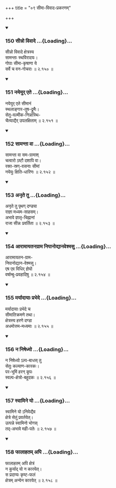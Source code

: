+++
title = "०९ सीमा-विवाद-प्रकरणम्"

+++

<div class="js_include" includetitle="true" newlevelforh1="3" unfilled url="/kalpAntaram/smRtiH/yAjJNavalkyaH/mUlam/02_vyavahAraH/09_sImA-vivAda-prakaraNam/150_sInno_vivAde.md">
<details open><summary><h3>150 सीन्नो विवादे ...{Loading}...</h3></summary>

सीन्नो विवादे क्षेत्रस्य  
सामन्ताः स्थविरादयः।  
गोपाः सीमा-कृषाणा ये  
सर्वे च वन-गोचराः  ॥ २.१५० ॥
</details>
</div>
<div class="js_include" includetitle="true" newlevelforh1="3" unfilled url="/kalpAntaram/smRtiH/yAjJNavalkyaH/mUlam/02_vyavahAraH/09_sImA-vivAda-prakaraNam/151_nayeyur_ete.md">
<details open><summary><h3>151 नयेयुर् एते ...{Loading}...</h3></summary>

नयेयुर् एते सीमानं  
स्थलाङ्गार-तुष-द्रुमैः।  
सेतु-वल्मीक-निन्नास्थि-  
चैत्याद्यैर् उपलक्षिताम्  ॥ २.१५१ ॥
</details>
</div>
<div class="js_include" includetitle="true" newlevelforh1="3" unfilled url="/kalpAntaram/smRtiH/yAjJNavalkyaH/mUlam/02_vyavahAraH/09_sImA-vivAda-prakaraNam/152_sAmantA_vA.md">
<details open><summary><h3>152 सामन्ता वा ...{Loading}...</h3></summary>

सामन्ता वा सम-ग्रामाश्  
चत्वारो ऽष्टौ दशापि वा।  
रक्त-स्रग्-वसनाः सीमां  
नयेयुः क्षिति-धारिणः  ॥ २.१५२ ॥
</details>
</div>
<div class="js_include" includetitle="true" newlevelforh1="3" unfilled url="/kalpAntaram/smRtiH/yAjJNavalkyaH/mUlam/02_vyavahAraH/09_sImA-vivAda-prakaraNam/153_anRte_tu.md">
<details open><summary><h3>153 अनृते तु ...{Loading}...</h3></summary>

अनृते तु पृथग् दण्ड्या  
राज्ञा मध्यम-साहसम्।  
अभावे ज्ञातृ-चिह्नानां  
राजा सीन्नः प्रवर्तिता  ॥ २.१५३ ॥
</details>
</div>
<div class="js_include" includetitle="true" newlevelforh1="3" unfilled url="/kalpAntaram/smRtiH/yAjJNavalkyaH/mUlam/02_vyavahAraH/09_sImA-vivAda-prakaraNam/154_ArAmAyatanagrAma_nipAnodyAnaveshmasu.md">
<details open><summary><h3>154 आरामायतनग्राम निपानोद्यानवेश्मसु ...{Loading}...</h3></summary>

आरामायतन-ग्राम-  
निपानोद्यान-वेश्मसु।  
एष एव विधिर् ज्ञेयो  
वर्षाम्बु-प्रवहादिषु  ॥ २.१५४ ॥
</details>
</div>
<div class="js_include" includetitle="true" newlevelforh1="3" unfilled url="/kalpAntaram/smRtiH/yAjJNavalkyaH/mUlam/02_vyavahAraH/09_sImA-vivAda-prakaraNam/155_maryAdAyAH_prabhede.md">
<details open><summary><h3>155 मर्यादायाः प्रभेदे ...{Loading}...</h3></summary>

मर्यादायाः प्रभेदे च  
सीमातिक्रमणे तथा।  
क्षेत्रस्य हरणे दण्डा  
अधमोत्तम-मध्यमाः  ॥ २.१५५ ॥
</details>
</div>
<div class="js_include" includetitle="true" newlevelforh1="3" unfilled url="/kalpAntaram/smRtiH/yAjJNavalkyaH/mUlam/02_vyavahAraH/09_sImA-vivAda-prakaraNam/156_na_niShedhyo.md">
<details open><summary><h3>156 न निषेध्यो ...{Loading}...</h3></summary>

न निषेध्यो ऽल्प-बाधस् तु  
सेतुः कल्याण-कारकः।  
पर-भूमिं हरन् कूपः  
स्वल्प-क्षेत्रो-बहूदकः  ॥ २.१५६ ॥
</details>
</div>
<div class="js_include" includetitle="true" newlevelforh1="3" unfilled url="/kalpAntaram/smRtiH/yAjJNavalkyaH/mUlam/02_vyavahAraH/09_sImA-vivAda-prakaraNam/157_svAmine_yo.md">
<details open><summary><h3>157 स्वामिने यो ...{Loading}...</h3></summary>

स्वामिने यो ऽनिवेद्यैव  
क्षेत्रे सेतुं प्रवर्तयेत्।  
उत्पन्ने स्वामिनो भोगस्  
तद्-अभावे मही-पतेः  ॥ २.१५७ ॥
</details>
</div>
<div class="js_include" includetitle="true" newlevelforh1="3" unfilled url="/kalpAntaram/smRtiH/yAjJNavalkyaH/mUlam/02_vyavahAraH/09_sImA-vivAda-prakaraNam/158_phAlAhatam_api.md">
<details open><summary><h3>158 फालाहतम् अपि ...{Loading}...</h3></summary>

फालाहतम् अपि क्षेत्रं  
न कुर्याद् यो न कारयेत्।  
स प्रदाप्यः कृष्ट-फलं  
क्षेत्रम् अन्येन कारयेत्  ॥ २.१५८ ॥
</details>
</div>
